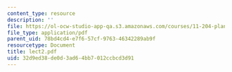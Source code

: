 ```yaml
---
content_type: resource
description: ''
file: https://ol-ocw-studio-app-qa.s3.amazonaws.com/courses/11-204-planning-communications-and-digital-media-fall-2004/32d9ed38de0d3ad64bb7012ccbcd3d91_lect2.pdf
file_type: application/pdf
parent_uid: 78bd4cd4-e7f6-57cf-9763-46342289ab9f
resourcetype: Document
title: lect2.pdf
uid: 32d9ed38-de0d-3ad6-4bb7-012ccbcd3d91
---
```

